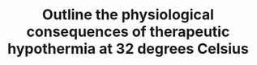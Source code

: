---
title: "Outline the physiological consequences of therapeutic hypothermia at 32 degrees Celsius"
entityType: SAQ
exam: PEX
college: CICM
year: 2012
sitting: A
question: 2
passRate: 0
EC_expectedDomains:
- "A good answer was expected to outline changes in metabolism as well as specific organ responses such as cardiovascular (e.g. bradycardia; vasoconstriction; decreased cardiac output, etc), respiratory (decreased minute volume; haemoglobin-oxygen dissociation curve moves left; increased anatomical dead space; diminished HPV; increased pulmonary vascular resistance, etc), renal (e.g. diuresis, changes to GFR, etc) as well as other organs."
EC_extraCredit:
- "It is well documented and often stressed that the Primary Exam is focused upon the basic sciences that underpin clinical Intensive Care."
- "It will examine a candidates understanding of, for example, the physiology associated with a clinical circumstance."
EC_errorsCommon:
- "Many candidates discussed why we use therapeutic hypothermia after cardiac arrest rather than outline the physiological consequences of hypothermia at 32 degrees Celsius, for which they would not have scored any marks."
- "Again candidates failed to synthesize a coherent and detailed answer."
---